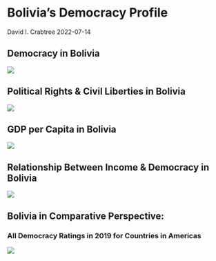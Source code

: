 Bolivia’s Democracy Profile
================
David I. Crabtree
2022-07-14

## Democracy in Bolivia

![](C:\Users\David\Desktop\PROGRA~1\FILESA~1\DEMOCR~1\reports\BOLIVI~1/figure-gfm/Demscore-1.png)<!-- -->

## Political Rights & Civil Liberties in Bolivia

![](C:\Users\David\Desktop\PROGRA~1\FILESA~1\DEMOCR~1\reports\BOLIVI~1/figure-gfm/Political%20Rights%20&%20Civil%20Libs-1.png)<!-- -->

## GDP per Capita in Bolivia

![](C:\Users\David\Desktop\PROGRA~1\FILESA~1\DEMOCR~1\reports\BOLIVI~1/figure-gfm/GDP%20per%20Capita-1.png)<!-- -->

## Relationship Between Income & Democracy in Bolivia

![](C:\Users\David\Desktop\PROGRA~1\FILESA~1\DEMOCR~1\reports\BOLIVI~1/figure-gfm/Income%20&%20Dem-1.png)<!-- -->

## Bolivia in Comparative Perspective:

### All Democracy Ratings in 2019 for Countries in Americas

![](C:\Users\David\Desktop\PROGRA~1\FILESA~1\DEMOCR~1\reports\BOLIVI~1/figure-gfm/Democracy%20in%20Comparative%20Perspective-1.png)<!-- -->

